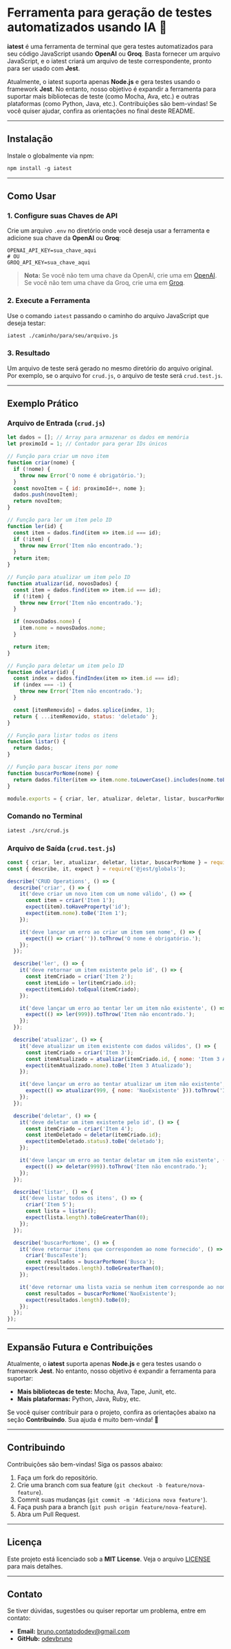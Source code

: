 
# Ferramenta para geração de testes automatizados usando IA 🚀

**iatest** é uma ferramenta de terminal que gera testes automatizados para seu código JavaScript usando **OpenAI** ou **Groq**. Basta fornecer um arquivo JavaScript, e o iatest criará um arquivo de teste correspondente, pronto para ser usado com **Jest**.

Atualmente, o iatest suporta apenas **Node.js** e gera testes usando o framework **Jest**. No entanto, nosso objetivo é expandir a ferramenta para suportar mais bibliotecas de teste (como Mocha, Ava, etc.) e outras plataformas (como Python, Java, etc.). Contribuições são bem-vindas! Se você quiser ajudar, confira as orientações no final deste README.

---

## Instalação

Instale o globalmente via npm:
```markdown
npm install -g iatest
```

---

## Como Usar

### 1. Configure suas Chaves de API

Crie um arquivo `.env` no diretório onde você deseja usar a ferramenta e adicione sua chave da **OpenAI** ou **Groq**:

```env
OPENAI_API_KEY=sua_chave_aqui
# OU
GROQ_API_KEY=sua_chave_aqui
```

> **Nota:** Se você não tem uma chave da OpenAI, crie uma em [OpenAI](https://platform.openai.com/).  
> Se você não tem uma chave da Groq, crie uma em [Groq](https://console.groq.com/).

### 2. Execute a Ferramenta

Use o comando `iatest` passando o caminho do arquivo JavaScript que deseja testar:

```bash
iatest ./caminho/para/seu/arquivo.js
```

### 3. Resultado

Um arquivo de teste será gerado no mesmo diretório do arquivo original. Por exemplo, se o arquivo for `crud.js`, o arquivo de teste será `crud.test.js`.

---

## Exemplo Prático

### Arquivo de Entrada (`crud.js`)

```javascript
let dados = []; // Array para armazenar os dados em memória
let proximoId = 1; // Contador para gerar IDs únicos

// Função para criar um novo item
function criar(nome) {
  if (!nome) {
    throw new Error('O nome é obrigatório.');
  }
  const novoItem = { id: proximoId++, nome };
  dados.push(novoItem);
  return novoItem;
}

// Função para ler um item pelo ID
function ler(id) {
  const item = dados.find(item => item.id === id);
  if (!item) {
    throw new Error('Item não encontrado.');
  }
  return item;
}

// Função para atualizar um item pelo ID
function atualizar(id, novosDados) {
  const item = dados.find(item => item.id === id);
  if (!item) {
    throw new Error('Item não encontrado.');
  }

  if (novosDados.nome) {
    item.nome = novosDados.nome;
  }

  return item;
}

// Função para deletar um item pelo ID
function deletar(id) {
  const index = dados.findIndex(item => item.id === id);
  if (index === -1) {
    throw new Error('Item não encontrado.');
  }

  const [itemRemovido] = dados.splice(index, 1);
  return { ...itemRemovido, status: 'deletado' };
}

// Função para listar todos os itens
function listar() {
  return dados;
}

// Função para buscar itens por nome
function buscarPorNome(nome) {
  return dados.filter(item => item.nome.toLowerCase().includes(nome.toLowerCase()));
}

module.exports = { criar, ler, atualizar, deletar, listar, buscarPorNome };
```

### Comando no Terminal

```bash
iatest ./src/crud.js
```

### Arquivo de Saída (`crud.test.js`)

```javascript
const { criar, ler, atualizar, deletar, listar, buscarPorNome } = require('./crud');
const { describe, it, expect } = require('@jest/globals');

describe('CRUD Operations', () => {
  describe('criar', () => {
    it('deve criar um novo item com um nome válido', () => {
      const item = criar('Item 1');
      expect(item).toHaveProperty('id');
      expect(item.nome).toBe('Item 1');
    });

    it('deve lançar um erro ao criar um item sem nome', () => {
      expect(() => criar('')).toThrow('O nome é obrigatório.');
    });
  });

  describe('ler', () => {
    it('deve retornar um item existente pelo id', () => {
      const itemCriado = criar('Item 2');
      const itemLido = ler(itemCriado.id);
      expect(itemLido).toEqual(itemCriado);
    });

    it('deve lançar um erro ao tentar ler um item não existente', () => {
      expect(() => ler(999)).toThrow('Item não encontrado.');
    });
  });

  describe('atualizar', () => {
    it('deve atualizar um item existente com dados válidos', () => {
      const itemCriado = criar('Item 3');
      const itemAtualizado = atualizar(itemCriado.id, { nome: 'Item 3 Atualizado' });
      expect(itemAtualizado.nome).toBe('Item 3 Atualizado');
    });

    it('deve lançar um erro ao tentar atualizar um item não existente', () => {
      expect(() => atualizar(999, { nome: 'NaoExistente' })).toThrow('Item não encontrado.');
    });
  });

  describe('deletar', () => {
    it('deve deletar um item existente pelo id', () => {
      const itemCriado = criar('Item 4');
      const itemDeletado = deletar(itemCriado.id);
      expect(itemDeletado.status).toBe('deletado');
    });

    it('deve lançar um erro ao tentar deletar um item não existente', () => {
      expect(() => deletar(999)).toThrow('Item não encontrado.');
    });
  });

  describe('listar', () => {
    it('deve listar todos os itens', () => {
      criar('Item 5');
      const lista = listar();
      expect(lista.length).toBeGreaterThan(0);
    });
  });

  describe('buscarPorNome', () => {
    it('deve retornar itens que correspondem ao nome fornecido', () => {
      criar('BuscaTeste');
      const resultados = buscarPorNome('Busca');
      expect(resultados.length).toBeGreaterThan(0);
    });

    it('deve retornar uma lista vazia se nenhum item corresponde ao nome', () => {
      const resultados = buscarPorNome('NaoExistente');
      expect(resultados.length).toBe(0);
    });
  });
});
```

---

## Expansão Futura e Contribuições

Atualmente, o **iatest** suporta apenas **Node.js** e gera testes usando o framework **Jest**. No entanto, nosso objetivo é expandir a ferramenta para suportar:

- **Mais bibliotecas de teste:** Mocha, Ava, Tape, Junit, etc.
- **Mais plataformas:** Python, Java, Ruby, etc.

Se você quiser contribuir para o projeto, confira as orientações abaixo na seção **Contribuindo**. Sua ajuda é muito bem-vinda! 🚀

---

## Contribuindo

Contribuições são bem-vindas! Siga os passos abaixo:

1. Faça um fork do repositório.
2. Crie uma branch com sua feature (`git checkout -b feature/nova-feature`).
3. Commit suas mudanças (`git commit -m 'Adiciona nova feature'`).
4. Faça push para a branch (`git push origin feature/nova-feature`).
5. Abra um Pull Request.

---

## Licença

Este projeto está licenciado sob a **MIT License**. Veja o arquivo [LICENSE](LICENSE) para mais detalhes.

---

## Contato

Se tiver dúvidas, sugestões ou quiser reportar um problema, entre em contato:

- **Email:** bruno.contatododev@gmail.com
- **GitHub:** [odevbruno](https://github.com/odevbruno)
